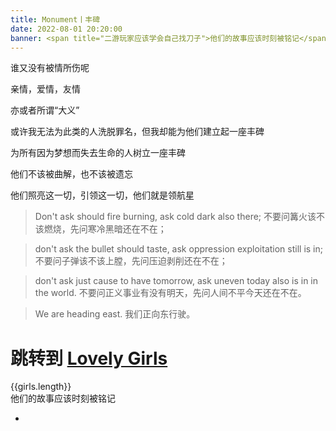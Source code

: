 ```yaml
---
title: Monument丨丰碑
date: 2022-08-01 20:20:00
banner: <span title="二游玩家应该学会自己找刀子">他们的故事应该时刻被铭记</span>
---
```

谁又没有被情所伤呢

亲情，爱情，友情

亦或者所谓“大义”

或许我无法为此类的人洗脱罪名，但我却能为他们建立起一座丰碑

为所有因为梦想而失去生命的人树立一座丰碑

他们不该被曲解，也不该被遗忘

他们照亮这一切，引领这一切，他们就是领航星

> <span class="CtrlAstr">Don't ask should fire burning, ask cold dark also there;</span>
> 不要问篝火该不该燃烧，先问寒冷黑暗还在不在；

> <span class="Gsenochian">don't ask the bullet should taste, ask oppression exploitation still is in;</span>
> 不要问子弹该不该上膛，先问压迫剥削还在不在；

> <span class="Tevyat">don't ask just cause to have tomorrow, ask uneven today also is in in the world.</span>
> 不要问正义事业有没有明天，先问人间不平今天还在不在。

> <span class="AgeFonts001">We are heading east.</span>
> 我们正向东行驶。

# 跳转到 [Lovely Girls](/girls/)
<div id="girls">
    <div class="spinner" v-if="!girls.length"></div>
    <div class="girls-number">{{girls.length}}</div>
    <div class="girl-banner"><span title="二游玩家应该学会自己找刀子">他们的故事应该时刻被铭记</span></div>
    <ul class="girl-items">
        <li class="girl-item" v-for="girl in girls" :id="girl.name"><a class="girl-url"
                :href="girl.url || 'https://zh.moegirl.org/' + girl.name" :title="girl.reason" alt="portrait"
                target="_blank" rel="noopener">
                <figure class="girl-info"><img class="girl-avatar" loading="lazy" :src="girl.avatar" :alt="girl.name"
                        onerror="this.src=CONFIG.anonymous_image">
                    <!-- 重构代码时以下原结构不可用 <span class="girl-name">{{ girl.name }}</span> -->
                    <span class="girl-name" v-html=girl.name></span>
                    <br>
                    <span class="girl-from" v-html=girl.from></span>
                </figure>
            </a></li>
    </ul>
    <script>new Vue({
            el: "#girls",
            data: {
                girls: [],
            },
            async mounted() {
                this.girls = await fetch("/assets/data/monument.json")
                    .then(res => {
                        return res.json();
                    })
                if (true) {
                    this.girls.sort(() => Math.random() - 0.5);
                }
            }
        })</script>